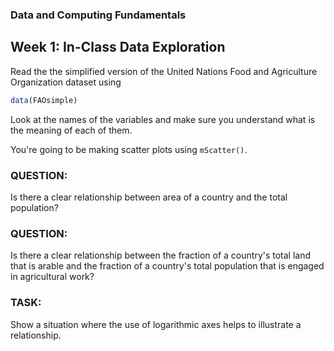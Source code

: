 


### Data and Computing Fundamentals

Week 1: In-Class Data Exploration
-----------------

Read the the simplified version of the United Nations Food and Agriculture Organization dataset using 

```r
data(FAOsimple)
```


Look at the names of the variables and make sure you understand what is the meaning of each of them.

You're going to be making scatter plots using `mScatter()`.

### QUESTION: 
Is there a clear relationship between area of a country and the total population?

### QUESTION: 
Is there a clear relationship between the fraction of a country's total land that is arable and the fraction of a country's total population that is engaged in agricultural work?

### TASK:
Show a situation where the use of logarithmic axes helps to illustrate a relationship.
